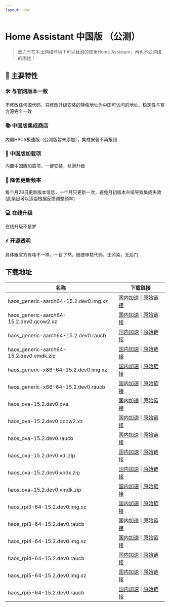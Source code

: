 ```yaml
---
layout: doc
---
```


# Home Assistant 中国版 （公测）

> 致力于在本土网络环境下可以丝滑的使用Home Assistant，再也不受网络的困扰！

## 🚀 主要特性

<div class="features-grid">

### 🛠️ 与官网版本一致
不修改任何源代码，只修改升级安装的静像地址为中国可访问的地址，稳定性与官方源完全一致

### 📚 中国版集成商店
内置HACS极速版（公测版暂未添加），集成安装不再报错

### 📱 中国版加载项
内置中国版加载项，一键安装，丝滑升级

### 📅 降低更新频率
每个月28日更新版本信息，一个月只更新一次，避免月初版本升级导致集成失效
(此条目可以适当根据反馈调整频率)

### 💻 在线升级
在线升级不是梦

### ⚡ 开源透明
具体跟官方有啥不一样，一目了然，随便审核代码，无污染，无后门

## 下载地址
| 名称 | 下载链接 |
|------|----------|
| haos_generic-aarch64-15.2.dev0.img.xz | [国内加速](https://gh-proxy.com/https://github.com/ha-china/HAOS-CN/releases/latest/download/haos_generic-aarch64-15.2.dev0.img.xz) \| [原始链接](https://github.com/ha-china/HAOS-CN/releases/latest/download/haos_generic-aarch64-15.2.dev0.img.xz) |
| haos_generic-aarch64-15.2.dev0.qcow2.xz | [国内加速](https://gh-proxy.com/https://github.com/ha-china/HAOS-CN/releases/latest/download/haos_generic-aarch64-15.2.dev0.qcow2.xz) \| [原始链接](https://github.com/ha-china/HAOS-CN/releases/latest/download/haos_generic-aarch64-15.2.dev0.qcow2.xz) |
| haos_generic-aarch64-15.2.dev0.raucb | [国内加速](https://gh-proxy.com/https://github.com/ha-china/HAOS-CN/releases/latest/download/haos_generic-aarch64-15.2.dev0.raucb) \| [原始链接](https://github.com/ha-china/HAOS-CN/releases/latest/download/haos_generic-aarch64-15.2.dev0.raucb) |
| haos_generic-aarch64-15.2.dev0.vmdk.zip | [国内加速](https://gh-proxy.com/https://github.com/ha-china/HAOS-CN/releases/latest/download/haos_generic-aarch64-15.2.dev0.vmdk.zip) \| [原始链接](https://github.com/ha-china/HAOS-CN/releases/latest/download/haos_generic-aarch64-15.2.dev0.vmdk.zip) |
| haos_generic-x86-64-15.2.dev0.img.xz | [国内加速](https://gh-proxy.com/https://github.com/ha-china/HAOS-CN/releases/latest/download/haos_generic-x86-64-15.2.dev0.img.xz) \| [原始链接](https://github.com/ha-china/HAOS-CN/releases/latest/download/haos_generic-x86-64-15.2.dev0.img.xz) |
| haos_generic-x86-64-15.2.dev0.raucb | [国内加速](https://gh-proxy.com/https://github.com/ha-china/HAOS-CN/releases/latest/download/haos_generic-x86-64-15.2.dev0.raucb) \| [原始链接](https://github.com/ha-china/HAOS-CN/releases/latest/download/haos_generic-x86-64-15.2.dev0.raucb) |
| haos_ova-15.2.dev0.ova | [国内加速](https://gh-proxy.com/https://github.com/ha-china/HAOS-CN/releases/latest/download/haos_ova-15.2.dev0.ova) \| [原始链接](https://github.com/ha-china/HAOS-CN/releases/latest/download/haos_ova-15.2.dev0.ova) |
| haos_ova-15.2.dev0.qcow2.xz | [国内加速](https://gh-proxy.com/https://github.com/ha-china/HAOS-CN/releases/latest/download/haos_ova-15.2.dev0.qcow2.xz) \| [原始链接](https://github.com/ha-china/HAOS-CN/releases/latest/download/haos_ova-15.2.dev0.qcow2.xz) |
| haos_ova-15.2.dev0.raucb | [国内加速](https://gh-proxy.com/https://github.com/ha-china/HAOS-CN/releases/latest/download/haos_ova-15.2.dev0.raucb) \| [原始链接](https://github.com/ha-china/HAOS-CN/releases/latest/download/haos_ova-15.2.dev0.raucb) |
| haos_ova-15.2.dev0.vdi.zip | [国内加速](https://gh-proxy.com/https://github.com/ha-china/HAOS-CN/releases/latest/download/haos_ova-15.2.dev0.vdi.zip) \| [原始链接](https://github.com/ha-china/HAOS-CN/releases/latest/download/haos_ova-15.2.dev0.vdi.zip) |
| haos_ova-15.2.dev0.vhdx.zip | [国内加速](https://gh-proxy.com/https://github.com/ha-china/HAOS-CN/releases/latest/download/haos_ova-15.2.dev0.vhdx.zip) \| [原始链接](https://github.com/ha-china/HAOS-CN/releases/latest/download/haos_ova-15.2.dev0.vhdx.zip) |
| haos_ova-15.2.dev0.vmdk.zip | [国内加速](https://gh-proxy.com/https://github.com/ha-china/HAOS-CN/releases/latest/download/haos_ova-15.2.dev0.vmdk.zip) \| [原始链接](https://github.com/ha-china/HAOS-CN/releases/latest/download/haos_ova-15.2.dev0.vmdk.zip) |
| haos_rpi3-64-15.2.dev0.img.xz | [国内加速](https://gh-proxy.com/https://github.com/ha-china/HAOS-CN/releases/latest/download/haos_rpi3-64-15.2.dev0.img.xz) \| [原始链接](https://github.com/ha-china/HAOS-CN/releases/latest/download/haos_rpi3-64-15.2.dev0.img.xz) |
| haos_rpi3-64-15.2.dev0.raucb | [国内加速](https://gh-proxy.com/https://github.com/ha-china/HAOS-CN/releases/latest/download/haos_rpi3-64-15.2.dev0.raucb) \| [原始链接](https://github.com/ha-china/HAOS-CN/releases/latest/download/haos_rpi3-64-15.2.dev0.raucb) |
| haos_rpi4-64-15.2.dev0.img.xz | [国内加速](https://gh-proxy.com/https://github.com/ha-china/HAOS-CN/releases/latest/download/haos_rpi4-64-15.2.dev0.img.xz) \| [原始链接](https://github.com/ha-china/HAOS-CN/releases/latest/download/haos_rpi4-64-15.2.dev0.img.xz) |
| haos_rpi4-64-15.2.dev0.raucb | [国内加速](https://gh-proxy.com/https://github.com/ha-china/HAOS-CN/releases/latest/download/haos_rpi4-64-15.2.dev0.raucb) \| [原始链接](https://github.com/ha-china/HAOS-CN/releases/latest/download/haos_rpi4-64-15.2.dev0.raucb) |
| haos_rpi5-64-15.2.dev0.img.xz | [国内加速](https://gh-proxy.com/https://github.com/ha-china/HAOS-CN/releases/latest/download/haos_rpi5-64-15.2.dev0.img.xz) \| [原始链接](https://github.com/ha-china/HAOS-CN/releases/latest/download/haos_rpi5-64-15.2.dev0.img.xz) |
| haos_rpi5-64-15.2.dev0.raucb | [国内加速](https://gh-proxy.com/https://github.com/ha-china/HAOS-CN/releases/latest/download/haos_rpi5-64-15.2.dev0.raucb) \| [原始链接](https://github.com/ha-china/HAOS-CN/releases/latest/download/haos_rpi5-64-15.2.dev0.raucb) |
